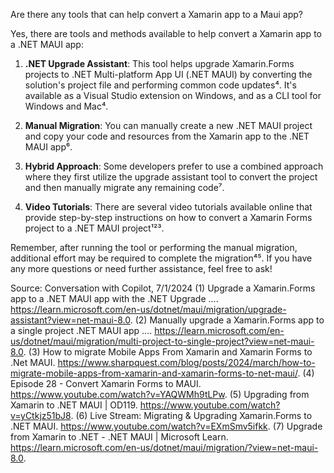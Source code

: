 Are there any tools that can help convert a Xamarin app to a Maui app?

Yes, there are tools and methods available to help convert a Xamarin app to a .NET MAUI app:

1. **.NET Upgrade Assistant**: This tool helps upgrade Xamarin.Forms projects to .NET Multi-platform App UI (.NET MAUI) by converting the solution's project file and performing common code updates⁴. It's available as a Visual Studio extension on Windows, and as a CLI tool for Windows and Mac⁴.

2. **Manual Migration**: You can manually create a new .NET MAUI project and copy your code and resources from the Xamarin app to the .NET MAUI app⁶.

3. **Hybrid Approach**: Some developers prefer to use a combined approach where they first utilize the upgrade assistant tool to convert the project and then manually migrate any remaining code⁷.

4. **Video Tutorials**: There are several video tutorials available online that provide step-by-step instructions on how to convert a Xamarin Forms project to a .NET MAUI project¹²³.

Remember, after running the tool or performing the manual migration, additional effort may be required to complete the migration⁴⁵. If you have any more questions or need further assistance, feel free to ask!

Source: Conversation with Copilot, 7/1/2024
(1) Upgrade a Xamarin.Forms app to a .NET MAUI app with the .NET Upgrade .... https://learn.microsoft.com/en-us/dotnet/maui/migration/upgrade-assistant?view=net-maui-8.0.
(2) Manually upgrade a Xamarin.Forms app to a single project .NET MAUI app .... https://learn.microsoft.com/en-us/dotnet/maui/migration/multi-project-to-single-project?view=net-maui-8.0.
(3) How to migrate Mobile Apps From Xamarin and Xamarin Forms to .Net MAUI. https://www.sharpquest.com/blog/posts/2024/march/how-to-migrate-mobile-apps-from-xamarin-and-xamarin-forms-to-net-maui/.
(4) Episode 28 - Convert Xamarin Forms to MAUI. https://www.youtube.com/watch?v=YAQWMh9tLPw.
(5) Upgrading from Xamarin to .NET MAUI | OD119. https://www.youtube.com/watch?v=yCtkjz51bJ8.
(6) Live Stream: Migrating & Upgrading Xamarin.Forms to .NET MAUI. https://www.youtube.com/watch?v=EXmSmv5ifkk.
(7) Upgrade from Xamarin to .NET - .NET MAUI | Microsoft Learn. https://learn.microsoft.com/en-us/dotnet/maui/migration/?view=net-maui-8.0.
